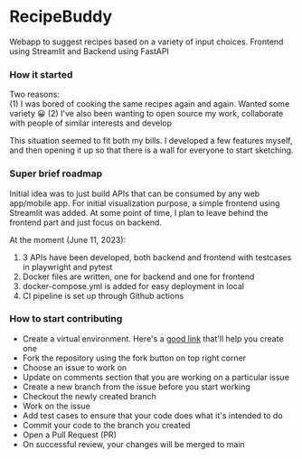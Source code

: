 # RecipeBuddy
Webapp to suggest recipes based on a variety of input choices. Frontend using Streamlit and Backend using FastAPI

### How it started
Two reasons:  
(1) I was bored of cooking the same recipes again and again. Wanted some variety 😀
(2) I've also been wanting to open source my work, collaborate with people of similar interests and develop

This situation seemed to fit both my bills. I developed a few features myself, and then opening it up so that there is a wall for everyone to start sketching.

### Super brief roadmap
Initial idea was to just build APIs that can be consumed by any web app/mobile app. For initial visualization purpose, a simple frontend using Streamlit was added. At some point of time, I plan to leave behind the frontend part and just focus on backend. 

At the moment (June 11, 2023):
1. 3 APIs have been developed, both backend and frontend with testcases in playwright and pytest 
2. Docker files are written, one for backend and one for frontend
3. docker-compose.yml is added for easy deployment in local
4. CI pipeline is set up through Github actions

### How to start contributing
- Create a virtual environment. Here's a [good link](https://www.freecodecamp.org/news/how-to-setup-virtual-environments-in-python/) that'll help you create one
- Fork the repository using the fork button on top right corner
- Choose an issue to work on
- Update on comments section that you are working on a particular issue
- Create a new branch from the issue before you start working
- Checkout the newly created branch
- Work on the issue
- Add test cases to ensure that your code does what it's intended to do
- Commit your code to the branch you created
- Open a Pull Request (PR)
- On successful review, your changes will be merged to main


